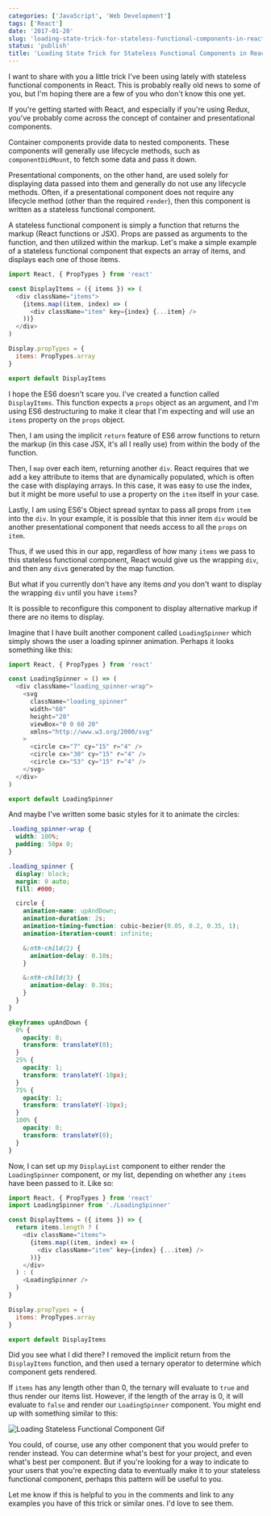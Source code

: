 ```yaml
---
categories: ['JavaScript', 'Web Development']
tags: ['React']
date: '2017-01-20'
slug: 'loading-state-trick-for-stateless-functional-components-in-react'
status: 'publish'
title: 'Loading State Trick for Stateless Functional Components in React'
---
```


I want to share with you a little trick I've been using lately with stateless functional components in React. This is probably really old news to some of you, but I'm hoping there are a few of you who don't know this one yet.

If you're getting started with React, and especially if you're using Redux, you've probably come across the concept of container and presentational components.

Container components provide data to nested components. These components will generally use lifecycle methods, such as `componentDidMount`, to fetch some data and pass it down.

Presentational components, on the other hand, are used solely for displaying data passed into them and generally do not use any lifecycle methods. Often, if a presentational component does not require any lifecycle method (other than the required `render`), then this component is written as a stateless functional component.

A stateless functional component is simply a function that returns the markup (React functions or JSX). Props are passed as arguments to the function, and then utilized within the markup. Let's make a simple example of a stateless functional component that expects an array of items, and displays each one of those items.

```javascript
import React, { PropTypes } from 'react'

const DisplayItems = ({ items }) => (
  <div className="items">
    {items.map((item, index) => (
      <div className="item" key={index} {...item} />
    ))}
  </div>
)

Display.propTypes = {
  items: PropTypes.array
}

export default DisplayItems
```

I hope the ES6 doesn't scare you. I've created a function called `DisplayItems`. This function expects a `props` object as an argument, and I'm using ES6 destructuring to make it clear that I'm expecting and will use an `items` property on the `props` object.

Then, I am using the implicit `return` feature of ES6 arrow functions to return the markup (in this case JSX, it's all I really use) from within the body of the function.

Then, I `map` over each item, returning another `div`. React requires that we add a key attribute to items that are dynamically populated, which is often the case with displaying arrays. In this case, it was easy to use the index, but it might be more useful to use a property on the `item` itself in your case.

Lastly, I am using ES6's Object spread syntax to pass all props from `item` into the `div`. In your example, it is possible that this inner item `div` would be another presentational component that needs access to all the `props` on `item`.

Thus, if we used this in our app, regardless of how many `items` we pass to this stateless functional component, React would give us the wrapping `div`, and then any `div`s generated by the map function.

But what if you currently don't have any items _and_ you don't want to display the wrapping `div` until you have `items`?

It is possible to reconfigure this component to display alternative markup if there are no items to display.

Imagine that I have built another component called `LoadingSpinner` which simply shows the user a loading spinner animation. Perhaps it looks something like this:

```javascript
import React, { PropTypes } from 'react'

const LoadingSpinner = () => (
  <div className="loading_spinner-wrap">
    <svg
      className="loading_spinner"
      width="60"
      height="20"
      viewBox="0 0 60 20"
      xmlns="http://www.w3.org/2000/svg"
    >
      <circle cx="7" cy="15" r="4" />
      <circle cx="30" cy="15" r="4" />
      <circle cx="53" cy="15" r="4" />
    </svg>
  </div>
)

export default LoadingSpinner
```

And maybe I've written some basic styles for it to animate the circles:

```css
.loading_spinner-wrap {
  width: 100%;
  padding: 50px 0;
}

.loading_spinner {
  display: block;
  margin: 0 auto;
  fill: #000;

  circle {
    animation-name: upAndDown;
    animation-duration: 2s;
    animation-timing-function: cubic-bezier(0.05, 0.2, 0.35, 1);
    animation-iteration-count: infinite;

    &:nth-child(2) {
      animation-delay: 0.18s;
    }

    &:nth-child(3) {
      animation-delay: 0.36s;
    }
  }
}

@keyframes upAndDown {
  0% {
    opacity: 0;
    transform: translateY(0);
  }
  25% {
    opacity: 1;
    transform: translateY(-10px);
  }
  75% {
    opacity: 1;
    transform: translateY(-10px);
  }
  100% {
    opacity: 0;
    transform: translateY(0);
  }
}
```

Now, I can set up my `DisplayList` component to either render the `LoadingSpinner` component, or my list, depending on whether any `items` have been passed to it. Like so:

```javascript
import React, { PropTypes } from 'react'
import LoadingSpinner from './LoadingSpinner'

const DisplayItems = ({ items }) => {
  return items.length ? (
    <div className="items">
      {items.map((item, index) => (
        <div className="item" key={index} {...item} />
      ))}
    </div>
  ) : (
    <LoadingSpinner />
  )
}

Display.propTypes = {
  items: PropTypes.array
}

export default DisplayItems
```

Did you see what I did there? I removed the implicit return from the `DisplayItems` function, and then used a ternary operator to determine which component gets rendered.

If `items` has any length other than 0, the ternary will evaluate to `true` and thus render our items list. However, if the length of the array is 0, it will evaluate to `false` and render our `LoadingSpinner` component. You might end up with something similar to this:

![Loading Stateless Functional Component Gif](http://kyleshevlin.com/wp-content/uploads/2017/01/loadingStatelessFunctionalComponent.gif)

You could, of course, use any other component that you would prefer to render instead. You can determine what's best for your project, and even what's best per component. But if you're looking for a way to indicate to your users that you're expecting data to eventually make it to your stateless functional component, perhaps this pattern will be useful to you.

Let me know if this is helpful to you in the comments and link to any examples you have of this trick or similar ones. I'd love to see them.
